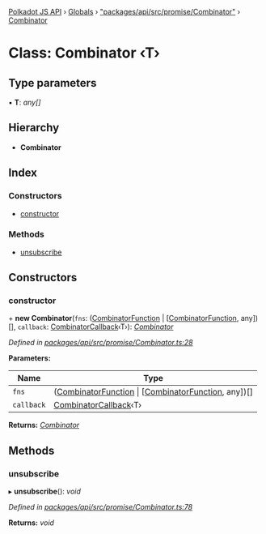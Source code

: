 [Polkadot JS API](../README.md) › [Globals](../globals.md) › ["packages/api/src/promise/Combinator"](../modules/_packages_api_src_promise_combinator_.md) › [Combinator](_packages_api_src_promise_combinator_.combinator.md)

# Class: Combinator ‹**T**›

## Type parameters

▪ **T**: *any[]*

## Hierarchy

* **Combinator**

## Index

### Constructors

* [constructor](_packages_api_src_promise_combinator_.combinator.md#constructor)

### Methods

* [unsubscribe](_packages_api_src_promise_combinator_.combinator.md#unsubscribe)

## Constructors

###  constructor

\+ **new Combinator**(`fns`: ([CombinatorFunction](../interfaces/_packages_api_src_promise_combinator_.combinatorfunction.md) | [[CombinatorFunction](../interfaces/_packages_api_src_promise_combinator_.combinatorfunction.md), any])[], `callback`: [CombinatorCallback](../modules/_packages_api_src_promise_combinator_.md#combinatorcallback)‹T›): *[Combinator](_packages_api_src_promise_combinator_.combinator.md)*

*Defined in [packages/api/src/promise/Combinator.ts:28](https://github.com/polkadot-js/api/blob/6faea13a2/packages/api/src/promise/Combinator.ts#L28)*

**Parameters:**

Name | Type |
------ | ------ |
`fns` | ([CombinatorFunction](../interfaces/_packages_api_src_promise_combinator_.combinatorfunction.md) &#124; [[CombinatorFunction](../interfaces/_packages_api_src_promise_combinator_.combinatorfunction.md), any])[] |
`callback` | [CombinatorCallback](../modules/_packages_api_src_promise_combinator_.md#combinatorcallback)‹T› |

**Returns:** *[Combinator](_packages_api_src_promise_combinator_.combinator.md)*

## Methods

###  unsubscribe

▸ **unsubscribe**(): *void*

*Defined in [packages/api/src/promise/Combinator.ts:78](https://github.com/polkadot-js/api/blob/6faea13a2/packages/api/src/promise/Combinator.ts#L78)*

**Returns:** *void*
